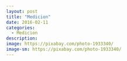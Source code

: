 ```yaml
---
layout: post
title: "Medicion"
date: 2016-02-11
categories:
  - Medicion
description: 
image: https://pixabay.com/photo-1933340/
image-sm: https://pixabay.com/photo-1933340/
---
```

